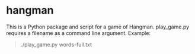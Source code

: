 # hangman

This is a Python package and script for a game of Hangman.
play_game.py requires a filename as a command line argument.
Example:
>./play_game.py words-full.txt
